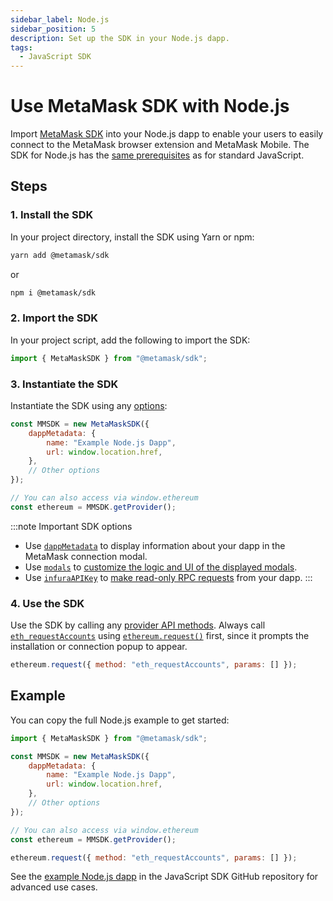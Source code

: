 ```yaml
---
sidebar_label: Node.js
sidebar_position: 5
description: Set up the SDK in your Node.js dapp.
tags:
  - JavaScript SDK
---
```


# Use MetaMask SDK with Node.js

Import [MetaMask SDK](../../../concepts/sdk/index.md) into your Node.js dapp to enable your users
to easily connect to the MetaMask browser extension and MetaMask Mobile.
The SDK for Node.js has the [same prerequisites](index.md#prerequisites) as for standard JavaScript.

## Steps

### 1. Install the SDK

In your project directory, install the SDK using Yarn or npm:

```bash
yarn add @metamask/sdk
```

or

```bash
npm i @metamask/sdk
```

### 2. Import the SDK

In your project script, add the following to import the SDK:

```javascript
import { MetaMaskSDK } from "@metamask/sdk";
```

### 3. Instantiate the SDK

Instantiate the SDK using any [options](../../../reference/sdk-js-options.md):

```javascript
const MMSDK = new MetaMaskSDK({
    dappMetadata: {
        name: "Example Node.js Dapp",
        url: window.location.href,
    },
    // Other options
});

// You can also access via window.ethereum
const ethereum = MMSDK.getProvider();
```

:::note Important SDK options
- Use [`dappMetadata`](../../../reference/sdk-js-options.md#dappmetadata) to display information
  about your dapp in the MetaMask connection modal.
- Use [`modals`](../../../reference/sdk-js-options.md#modals) to [customize the logic and UI of
  the displayed modals](../../display/custom-modals.md).
- Use [`infuraAPIKey`](../../../reference/sdk-js-options.md#infuraapikey) to
  [make read-only RPC requests](../../use-3rd-party-integrations/js-infura-api.md) from your dapp.
:::

### 4. Use the SDK

Use the SDK by calling any [provider API methods](../../../reference/provider-api.md).
Always call [`eth_requestAccounts`](/wallet/reference/eth_requestaccounts) using
[`ethereum.request()`](../../../reference/provider-api.md#ethereumrequestargs) first, since it
prompts the installation or connection popup to appear.

```javascript
ethereum.request({ method: "eth_requestAccounts", params: [] });
```

## Example

You can copy the full Node.js example to get started:

```javascript title="index.js"
import { MetaMaskSDK } from "@metamask/sdk";

const MMSDK = new MetaMaskSDK({
    dappMetadata: {
        name: "Example Node.js Dapp",
        url: window.location.href,
    },
    // Other options
});

// You can also access via window.ethereum
const ethereum = MMSDK.getProvider();

ethereum.request({ method: "eth_requestAccounts", params: [] });
```

See the [example Node.js dapp](https://github.com/MetaMask/metamask-sdk/tree/main/packages/examples/nodejs)
in the JavaScript SDK GitHub repository for advanced use cases.
